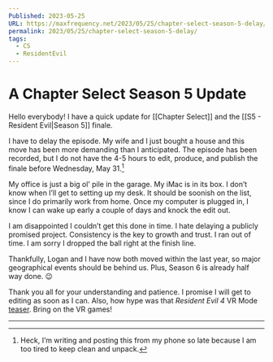 ```yaml
---
Published: 2023-05-25
URL: https://maxfrequency.net/2023/05/25/chapter-select-season-5-delay/
permalink: 2023/05/25/chapter-select-season-5-delay/
tags:
  - CS
  - ResidentEvil
---
```

# A Chapter Select Season 5 Update

Hello everybody! I have a quick update for [[Chapter Select]] and the [[S5 - Resident Evil|Season 5]] finale. 

I have to delay the episode. My wife and I just bought a house and this move has been more demanding than I anticipated. The episode has been recorded, but I do not have the 4-5 hours to edit, produce, and publish the finale before Wednesday, May 31.[^1]

My office is just a big ol’ pile in the garage. My iMac is in its box. I don’t know when I’ll get to setting up my desk. It should be soonish on the list, since I do primarily work from home. Once my computer is plugged in, I know I can wake up early a couple of days and knock the edit out. 

I am disappointed I couldn’t get this done in time. I hate delaying a publicly promised project. Consistency is the key to growth and trust. I ran out of time. I am sorry I dropped the ball right at the finish line. 

Thankfully, Logan and I have now both moved within the last year, so major geographical events should be behind us. Plus, Season 6 is already half way done. 😉 

Thank you all for your understanding and patience. I promise I will get to editing as soon as I can. Also, how hype was that *Resident Evil 4* VR Mode [teaser](https://youtu.be/E_s9Ch6c4z0). Bring on the VR games!

---
[^1]: Heck, I’m writing and posting this from my phone so late because I am too tired to keep clean and unpack.
